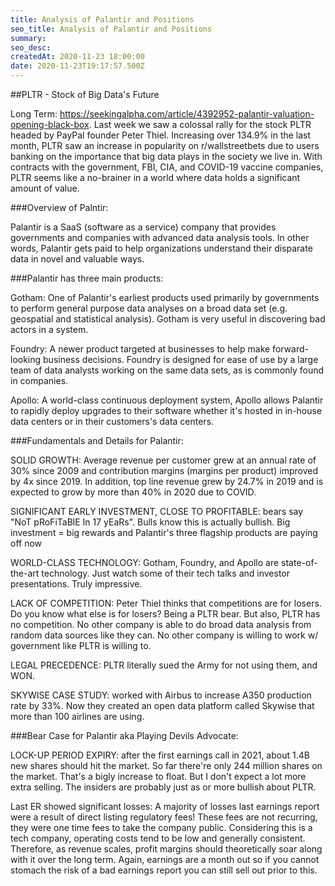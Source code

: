 ```yaml
---
title: Analysis of Palantir and Positions
seo_title: Analysis of Palantir and Positions
summary: 
seo_desc: 
createdAt: 2020-11-23 18:00:00
date: 2020-11-23T19:17:57.500Z
---
```


##PLTR - Stock of Big Data's Future

Long Term: https://seekingalpha.com/article/4392952-palantir-valuation-opening-black-box. Last week we saw a colossal rally for the stock PLTR headed by PayPal founder Peter Thiel. Increasing over 134.9% in the last month, PLTR saw an increase in popularity on r/wallstreetbets due to users banking on the importance that big data plays in the society we live in. With contracts with the government, FBI, CIA, and COVID-19 vaccine companies, PLTR seems like a no-brainer in a world where data holds a significant amount of value.

###Overview of Palntir:

Palantir is a SaaS (software as a service) company that provides governments and companies with advanced data analysis tools. In other words, Palantir gets paid to help organizations understand their disparate data in novel and valuable ways.

###Palantir has three main products:


Gotham: One of Palantir's earliest products used primarily by governments to perform general purpose data analyses on a broad data set (e.g. geospatial and statistical analysis). Gotham is very useful in discovering bad actors in a system.

Foundry: A newer product targeted at businesses to help make forward-looking business decisions. Foundry is designed for ease of use by a large team of data analysts working on the same data sets, as is commonly found in companies.

Apollo: A world-class continuous deployment system, Apollo allows Palantir to rapidly deploy upgrades to their software whether it's hosted in in-house data centers or in their customers's data centers.

###Fundamentals and Details for Palantir:


SOLID GROWTH: Average revenue per customer grew at an annual rate of 30% since 2009 and contribution margins (margins per product) improved by 4x since 2019. In addition, top line revenue grew by 24.7% in 2019 and is expected to grow by more than 40% in 2020 due to COVID.

SIGNIFICANT EARLY INVESTMENT, CLOSE TO PROFITABLE: bears say "NoT pRoFiTaBlE In 17 yEaRs". Bulls know this is actually bullish. Big investment = big rewards and Palantir's three flagship products are paying off now

WORLD-CLASS TECHNOLOGY: Gotham, Foundry, and Apollo are state-of-the-art technology. Just watch some of their tech talks and investor presentations. Truly impressive.

LACK OF COMPETITION: Peter Thiel thinks that competitions are for losers. Do you know what else is for losers? Being a PLTR bear. But also, PLTR has no competition. No other company is able to do broad data analysis from random data sources like they can. No other company is willing to work w/ government like PLTR is willing to.

LEGAL PRECEDENCE: PLTR literally sued the Army for not using them, and WON.

SKYWISE CASE STUDY: worked with Airbus to increase A350 production rate by 33%. Now they created an open data platform called Skywise that more than 100 airlines are using.

###Bear Case for Palantir aka Playing Devils Advocate:


LOCK-UP PERIOD EXPIRY: after the first earnings call in 2021, about 1.4B new shares should hit the market. So far there're only 244 million shares on the market. That's a bigly increase to float. But I don't expect a lot more extra selling. The insiders are probably just as or more bullish about PLTR.

Last ER showed significant losses: A majority of losses last earnings report were a result of direct listing regulatory fees! These fees are not recurring, they were one time fees to take the company public. Considering this is a tech company, operating costs tend to be low and generally consistent. Therefore, as revenue scales, profit margins should theoretically soar along with it over the long term. Again, earnings are a month out so if you cannot stomach the risk of a bad earnings report you can still sell out prior to this.
